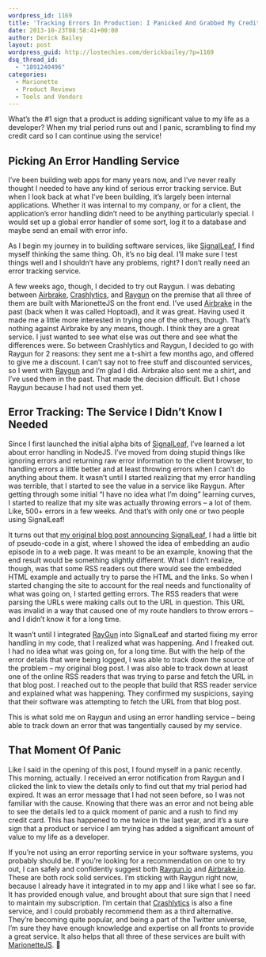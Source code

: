 ```yaml
---
wordpress_id: 1169
title: 'Tracking Errors In Production: I Panicked And Grabbed My Credit Card'
date: 2013-10-23T08:58:41+00:00
author: Derick Bailey
layout: post
wordpress_guid: http://lostechies.com/derickbailey/?p=1169
dsq_thread_id:
  - "1891240496"
categories:
  - Marionette
  - Product Reviews
  - Tools and Vendors
---
```

What&#8217;s the #1 sign that a product is adding significant value to my life as a developer? When my trial period runs out and I panic, scrambling to find my credit card so I can continue using the service! 

## Picking An Error Handling Service

I&#8217;ve been building web apps for many years now, and I&#8217;ve never really thought I needed to have any kind of serious error tracking service. But when I look back at what I&#8217;ve been building, it&#8217;s largely been internal applications. Whether it was internal to my company, or for a client, the application&#8217;s error handling didn&#8217;t need to be anything particularly special. I would set up a global error handler of some sort, log it to a database and maybe send an email with error info. 

As I begin my journey in to building software services, like [SignalLeaf](http://signalleaf.com), I find myself thinking the same thing. Oh, it&#8217;s no big deal. I&#8217;ll make sure I test things well and I shouldn&#8217;t have any problems, right? I don&#8217;t really need an error tracking service. 

A few weeks ago, though, I decided to try out Raygun. I was debating between [Airbrake](http://airbrake.io/), [Crashlytics](http://crashlytics.com), and [Raygun](http://raygun.io) on the premise that all three of them are built with MarionetteJS on the front end. I&#8217;ve used [Airbrake](http://airbrake.io/) in the past (back when it was called Hoptoad), and it was great. Having used it made me a little more interested in trying one of the others, though. That&#8217;s nothing against Airbrake by any means, though. I think they are a great service. I just wanted to see what else was out there and see what the differences were. So between Crashlytics and Raygun, I decided to go with Raygun for 2 reasons: they sent me a t-shirt a few months ago, and offered to give me a discount. I can&#8217;t say not to free stuff and discounted services, so I went with [Raygun](http://raygun.io) and I&#8217;m glad I did. Airbrake also sent me a shirt, and I&#8217;ve used them in the past. That made the decision difficult. But I chose Raygun because I had not used them yet.

## Error Tracking: The Service I Didn&#8217;t Know I Needed

Since I first launched the initial alpha bits of [SignalLeaf](http://signalleaf.com), I&#8217;ve learned a lot about error handling in NodeJS. I&#8217;ve moved from doing stupid things like ignoring errors and returning raw error information to the client browser, to handling errors a little better and at least throwing errors when I can&#8217;t do anything about them. It wasn&#8217;t until I started realizing that my error handling was terrible, that I started to see the value in a service like Raygun. After getting through some initial &#8220;I have no idea what I&#8217;m doing&#8221; learning curves, I started to realize that my site was actually throwing errors &#8211; a lot of them. Like, 500+ errors in a few weeks. And that&#8217;s with only one or two people using SignalLeaf!

It turns out that [my original blog post announcing SignalLeaf](http://lostechies.com/derickbailey/2013/08/20/signalleaf-hacking-a-podcast-audio-service-together/), I had a little bit of pseudo-code in a gist, where I showed the idea of embedding an audio episode in to a web page. It was meant to be an example, knowing that the end result would be something slightly different. What I didn&#8217;t realize, though, was that some RSS readers out there would see the embedded HTML example and actually try to parse the HTML and the links. So when I started changing the site to account for the real needs and functionality of what was going on, I started getting errors. The RSS readers that were parsing the URLs were making calls out to the URL in question. This URL was invalid in a way that caused one of my route handlers to throw errors &#8211; and I didn&#8217;t know it for a long time.

It wasn&#8217;t until I integrated [RayGun](http://raygun.io) into SignalLeaf and started fixing my error handling in my code, that I realized what was happening. And I freaked out. I had no idea what was going on, for a long time. But with the help of the error details that were being logged, I was able to track down the source of the problem &#8211; my original blog post. I was also able to track down at least one of the online RSS readers that was trying to parse and fetch the URL in that blog post. I reached out to the people that build that RSS reader service and explained what was happening. They confirmed my suspicions, saying that their software was attempting to fetch the URL from that blog post. 

This is what sold me on Raygun and using an error handling service &#8211; being able to track down an error that was tangentially caused by my service.

## That Moment Of Panic

Like I said in the opening of this post, I found myself in a panic recently. This morning, actually. I received an error notification from Raygun and I clicked the link to view the details only to find out that my trial period had expired. It was an error message that I had not seen before, so I was not familiar with the cause. Knowing that there was an error and not being able to see the details led to a quick moment of panic and a rush to find my credit card. This has happened to me twice in the last year, and it&#8217;s a sure sign that a product or service I am trying has added a significant amount of value to my life as a developer. 

If you&#8217;re not using an error reporting service in your software systems, you probably should be. If you&#8217;re looking for a recommendation on one to try out, I can safely and confidently suggest both [Raygun.io](http://raygun.io/) and [Airbrake.io](http://airbrake.io/). These are both rock solid services. I&#8217;m sticking with Raygun right now, because I already have it integrated in to my app and I like what I see so far. It has provided enough value, and brought about that sure sign that I need to maintain my subscription. I&#8217;m certain that [Crashlytics](http://crashlytics.com) is also a fine service, and I could probably recommend them as a third alternative. They&#8217;re becoming quite popular, and being a part of the Twitter universe, I&#8217;m sure they have enough knowledge and expertise on all fronts to provide a great service. It also helps that all three of these services are built with [MarionetteJS](http://marionettejs.com). 🙂